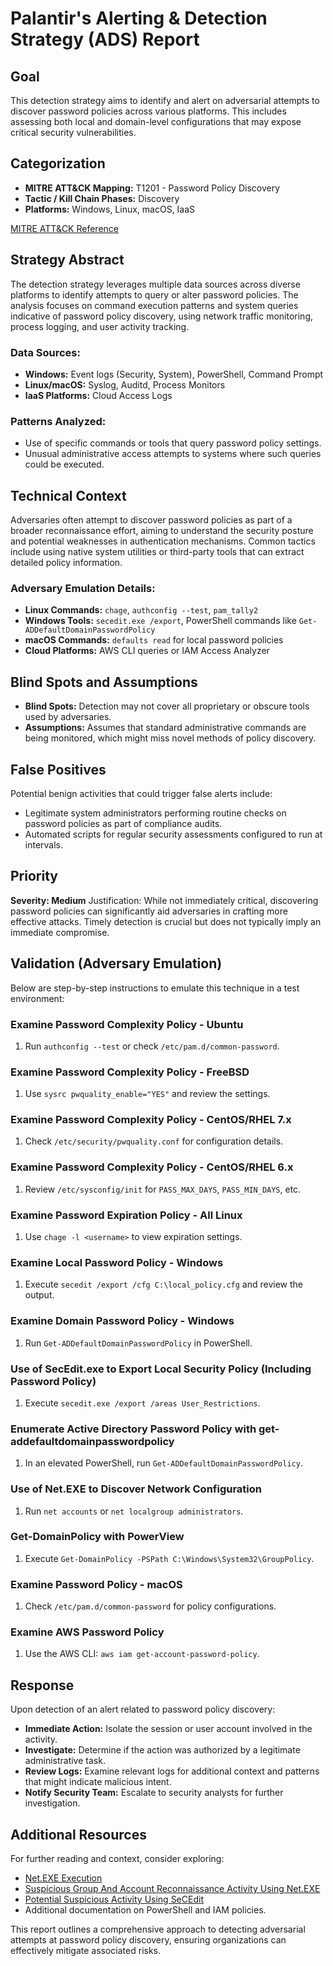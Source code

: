 # Palantir's Alerting & Detection Strategy (ADS) Report

## Goal
This detection strategy aims to identify and alert on adversarial attempts to discover password policies across various platforms. This includes assessing both local and domain-level configurations that may expose critical security vulnerabilities.

## Categorization
- **MITRE ATT&CK Mapping:** T1201 - Password Policy Discovery
- **Tactic / Kill Chain Phases:** Discovery
- **Platforms:** Windows, Linux, macOS, IaaS

[MITRE ATT&CK Reference](https://attack.mitre.org/techniques/T1201)

## Strategy Abstract
The detection strategy leverages multiple data sources across diverse platforms to identify attempts to query or alter password policies. The analysis focuses on command execution patterns and system queries indicative of password policy discovery, using network traffic monitoring, process logging, and user activity tracking.

### Data Sources:
- **Windows:** Event logs (Security, System), PowerShell, Command Prompt
- **Linux/macOS:** Syslog, Auditd, Process Monitors
- **IaaS Platforms:** Cloud Access Logs

### Patterns Analyzed:
- Use of specific commands or tools that query password policy settings.
- Unusual administrative access attempts to systems where such queries could be executed.

## Technical Context
Adversaries often attempt to discover password policies as part of a broader reconnaissance effort, aiming to understand the security posture and potential weaknesses in authentication mechanisms. Common tactics include using native system utilities or third-party tools that can extract detailed policy information.

### Adversary Emulation Details:
- **Linux Commands:** `chage`, `authconfig --test`, `pam_tally2`
- **Windows Tools:** `secedit.exe /export`, PowerShell commands like `Get-ADDefaultDomainPasswordPolicy`
- **macOS Commands:** `defaults read` for local password policies
- **Cloud Platforms:** AWS CLI queries or IAM Access Analyzer

## Blind Spots and Assumptions
- **Blind Spots:** Detection may not cover all proprietary or obscure tools used by adversaries.
- **Assumptions:** Assumes that standard administrative commands are being monitored, which might miss novel methods of policy discovery.

## False Positives
Potential benign activities that could trigger false alerts include:
- Legitimate system administrators performing routine checks on password policies as part of compliance audits.
- Automated scripts for regular security assessments configured to run at intervals.
  
## Priority
**Severity: Medium**
Justification: While not immediately critical, discovering password policies can significantly aid adversaries in crafting more effective attacks. Timely detection is crucial but does not typically imply an immediate compromise.

## Validation (Adversary Emulation)
Below are step-by-step instructions to emulate this technique in a test environment:

### Examine Password Complexity Policy - Ubuntu
1. Run `authconfig --test` or check `/etc/pam.d/common-password`.

### Examine Password Complexity Policy - FreeBSD
1. Use `sysrc pwquality_enable="YES"` and review the settings.

### Examine Password Complexity Policy - CentOS/RHEL 7.x
1. Check `/etc/security/pwquality.conf` for configuration details.

### Examine Password Complexity Policy - CentOS/RHEL 6.x
1. Review `/etc/sysconfig/init` for `PASS_MAX_DAYS`, `PASS_MIN_DAYS`, etc.

### Examine Password Expiration Policy - All Linux
1. Use `chage -l <username>` to view expiration settings.

### Examine Local Password Policy - Windows
1. Execute `secedit /export /cfg C:\local_policy.cfg` and review the output.

### Examine Domain Password Policy - Windows
1. Run `Get-ADDefaultDomainPasswordPolicy` in PowerShell.

### Use of SecEdit.exe to Export Local Security Policy (Including Password Policy)
1. Execute `secedit.exe /export /areas User_Restrictions`.

### Enumerate Active Directory Password Policy with get-addefaultdomainpasswordpolicy
1. In an elevated PowerShell, run `Get-ADDefaultDomainPasswordPolicy`.

### Use of Net.EXE to Discover Network Configuration
1. Run `net accounts` or `net localgroup administrators`.

### Get-DomainPolicy with PowerView
1. Execute `Get-DomainPolicy -PSPath C:\Windows\System32\GroupPolicy`.

### Examine Password Policy - macOS
1. Check `/etc/pam.d/common-password` for policy configurations.

### Examine AWS Password Policy
1. Use the AWS CLI: `aws iam get-account-password-policy`.

## Response
Upon detection of an alert related to password policy discovery:
- **Immediate Action:** Isolate the session or user account involved in the activity.
- **Investigate:** Determine if the action was authorized by a legitimate administrative task.
- **Review Logs:** Examine relevant logs for additional context and patterns that might indicate malicious intent.
- **Notify Security Team:** Escalate to security analysts for further investigation.

## Additional Resources
For further reading and context, consider exploring:
- [Net.EXE Execution](https://docs.microsoft.com/en-us/windows-server/administration/windows-commands/net)
- [Suspicious Group And Account Reconnaissance Activity Using Net.EXE](https://attack.mitre.org/techniques/T1087/)
- [Potential Suspicious Activity Using SeCEdit](https://techcommunity.microsoft.com/t5/security-compliance-and-identity/potential-suspicious-secedit-activity/ba-p/1272456)
- Additional documentation on PowerShell and IAM policies.

This report outlines a comprehensive approach to detecting adversarial attempts at password policy discovery, ensuring organizations can effectively mitigate associated risks.